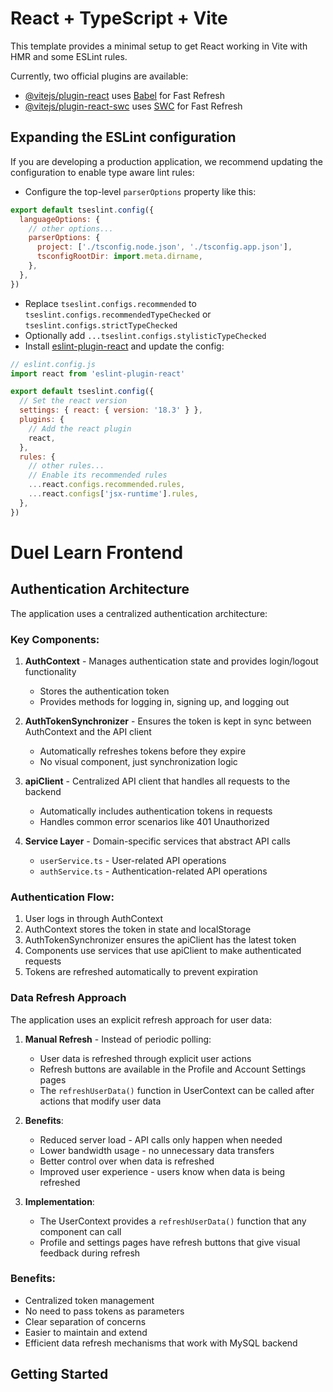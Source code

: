 # React + TypeScript + Vite

This template provides a minimal setup to get React working in Vite with HMR and some ESLint rules.

Currently, two official plugins are available:

- [@vitejs/plugin-react](https://github.com/vitejs/vite-plugin-react/blob/main/packages/plugin-react/README.md) uses [Babel](https://babeljs.io/) for Fast Refresh
- [@vitejs/plugin-react-swc](https://github.com/vitejs/vite-plugin-react-swc) uses [SWC](https://swc.rs/) for Fast Refresh

## Expanding the ESLint configuration

If you are developing a production application, we recommend updating the configuration to enable type aware lint rules:

- Configure the top-level `parserOptions` property like this:

```js
export default tseslint.config({
  languageOptions: {
    // other options...
    parserOptions: {
      project: ['./tsconfig.node.json', './tsconfig.app.json'],
      tsconfigRootDir: import.meta.dirname,
    },
  },
})
```

- Replace `tseslint.configs.recommended` to `tseslint.configs.recommendedTypeChecked` or `tseslint.configs.strictTypeChecked`
- Optionally add `...tseslint.configs.stylisticTypeChecked`
- Install [eslint-plugin-react](https://github.com/jsx-eslint/eslint-plugin-react) and update the config:

```js
// eslint.config.js
import react from 'eslint-plugin-react'

export default tseslint.config({
  // Set the react version
  settings: { react: { version: '18.3' } },
  plugins: {
    // Add the react plugin
    react,
  },
  rules: {
    // other rules...
    // Enable its recommended rules
    ...react.configs.recommended.rules,
    ...react.configs['jsx-runtime'].rules,
  },
})
```

# Duel Learn Frontend

## Authentication Architecture

The application uses a centralized authentication architecture:

### Key Components:

1. **AuthContext** - Manages authentication state and provides login/logout functionality
   - Stores the authentication token
   - Provides methods for logging in, signing up, and logging out

2. **AuthTokenSynchronizer** - Ensures the token is kept in sync between AuthContext and the API client
   - Automatically refreshes tokens before they expire
   - No visual component, just synchronization logic

3. **apiClient** - Centralized API client that handles all requests to the backend
   - Automatically includes authentication tokens in requests
   - Handles common error scenarios like 401 Unauthorized

4. **Service Layer** - Domain-specific services that abstract API calls
   - `userService.ts` - User-related API operations
   - `authService.ts` - Authentication-related API operations

### Authentication Flow:

1. User logs in through AuthContext
2. AuthContext stores the token in state and localStorage
3. AuthTokenSynchronizer ensures the apiClient has the latest token
4. Components use services that use apiClient to make authenticated requests
5. Tokens are refreshed automatically to prevent expiration

### Data Refresh Approach

The application uses an explicit refresh approach for user data:

1. **Manual Refresh** - Instead of periodic polling:
   - User data is refreshed through explicit user actions
   - Refresh buttons are available in the Profile and Account Settings pages
   - The `refreshUserData()` function in UserContext can be called after actions that modify user data

2. **Benefits**:
   - Reduced server load - API calls only happen when needed
   - Lower bandwidth usage - no unnecessary data transfers
   - Better control over when data is refreshed
   - Improved user experience - users know when data is being refreshed

3. **Implementation**:
   - The UserContext provides a `refreshUserData()` function that any component can call
   - Profile and settings pages have refresh buttons that give visual feedback during refresh

### Benefits:

- Centralized token management 
- No need to pass tokens as parameters
- Clear separation of concerns
- Easier to maintain and extend
- Efficient data refresh mechanisms that work with MySQL backend

## Getting Started
